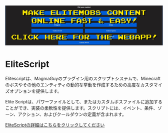 [![webapp_banner.jpg](../../../img/wiki/webapp_banner.jpg)](https://magmaguy.com/webapp/webapp.html)

# EliteScript

Elitescriptは、MagmaGuyのプラグイン用のスクリプトシステムで、Minecraftのボスやその他のエンティティの動的な挙動を作成するための高度なカスタマイズオプションを提供します。

Elite Scriptは、パワーファイルとして、またはカスタムボスファイルに追加することができ、実装の柔軟性を提供します。スクリプトには、イベント、条件、ゾーン、アクション、およびクールダウンの定義が含まれます。

[EliteScriptの詳細はこちらをクリックしてください]($language$/elitemobs/creating_powers.md)
